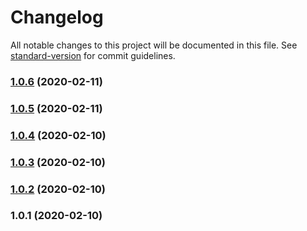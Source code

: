 # Changelog

All notable changes to this project will be documented in this file. See [standard-version](https://github.com/conventional-changelog/standard-version) for commit guidelines.

### [1.0.6](https://github.com/dazzzed/neumorphic/compare/v1.0.8...v1.0.6) (2020-02-11)

### [1.0.5](https://github.com/dazzzed/neumorphic/compare/v1.0.8...v1.0.5) (2020-02-11)

### [1.0.4](https://github.com/dazzzed/neumorphic/compare/v1.0.3...v1.0.4) (2020-02-10)

### [1.0.3](https://github.com/dazzzed/neumorphic/compare/v1.0.2...v1.0.3) (2020-02-10)

### [1.0.2](https://github.com/dazzzed/neumorphic/compare/v1.0.1...v1.0.2) (2020-02-10)

### 1.0.1 (2020-02-10)
